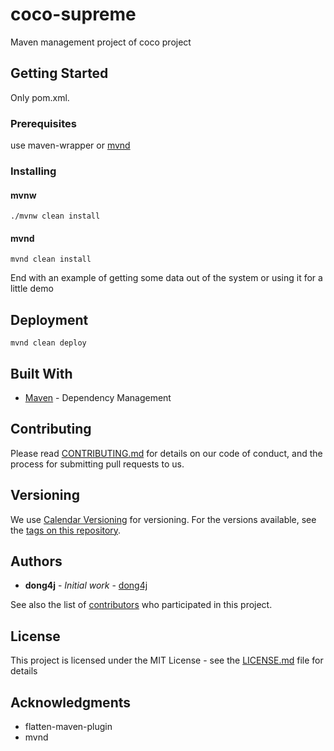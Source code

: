 # coco-supreme

Maven management project of coco project

## Getting Started

Only pom.xml.

### Prerequisites

use maven-wrapper or [mvnd](https://github.com/apache/maven-mvnd)

### Installing

#### mvnw

```
./mvnw clean install
```

#### mvnd

```
mvnd clean install
```

End with an example of getting some data out of the system or using it for a little demo

## Deployment

```
mvnd clean deploy
```

## Built With

* [Maven](https://maven.apache.org/) - Dependency Management

## Contributing

Please read [CONTRIBUTING.md](https://gist.github.com/PurpleBooth/b24679402957c63ec426) for details on our code of conduct, and the process
for submitting pull requests to us.

## Versioning

We use [Calendar Versioning](https://calver.org/overview_zhcn.html) for versioning. For the versions available, see
the [tags on this repository](https://github.com/dong4j/coco-supreme/tags).

## Authors

* **dong4j** - *Initial work* - [dong4j](https://github.com/dong4j)

See also the list of [contributors](https://github.com/dong4j/coco-supreme/contributors) who participated in this project.

## License

This project is licensed under the MIT License - see the [LICENSE.md](LICENSE) file for details

## Acknowledgments

* flatten-maven-plugin
* mvnd
